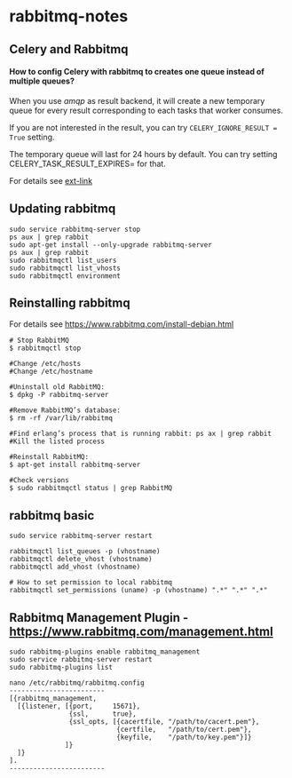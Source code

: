 # rabbitmq-notes

## Celery and Rabbitmq

#### How to config Celery with rabbitmq to creates one queue instead of multiple queues?

When you use *amqp* as result backend, it will create a new temporary queue for every result corresponding to each tasks that worker consumes.

If you are not interested in the result, you can try `CELERY_IGNORE_RESULT = True` setting.

The temporary queue will last for 24 hours by default. You can try setting CELERY_TASK_RESULT_EXPIRES=<time in secs> for that.

For details see [ext-link](https://stackoverflow.com/questions/20998658/celery-with-rabbitmq-creates-results-multiple-queues)


## Updating rabbitmq

```
sudo service rabbitmq-server stop
ps aux | grep rabbit
sudo apt-get install --only-upgrade rabbitmq-server
ps aux | grep rabbit
sudo rabbitmqctl list_users
sudo rabbitmqctl list_vhosts
sudo rabbitmqctl environment
```

## Reinstalling rabbitmq

For details see https://www.rabbitmq.com/install-debian.html

```
# Stop RabbitMQ
$ rabbitmqctl stop 
 
#Change /etc/hosts
#Change /etc/hostname
 
#Uninstall old RabbitMQ: 
$ dpkg -P rabbitmq-server
 
#Remove RabbitMQ’s database: 
$ rm -rf /var/lib/rabbitmq
 
#Find erlang’s process that is running rabbit: ps ax | grep rabbit
#Kill the listed process
 
#Reinstall RabbitMQ: 
$ apt-get install rabbitmq-server

#Check versions
$ sudo rabbitmqctl status | grep RabbitMQ
```

## rabbitmq basic

```
sudo service rabbitmq-server restart

rabbitmqctl list_queues -p (vhostname)
rabbitmqctl delete_vhost (vhostname)
rabbitmqctl add_vhost (vhostname)

# How to set permission to local rabbitmq
rabbitmqctl set_permissions (uname) -p (vhostname) ".*" ".*" ".*"
```

## Rabbitmq Management Plugin - https://www.rabbitmq.com/management.html

```
sudo rabbitmq-plugins enable rabbitmq_management
sudo service rabbitmq-server restart
sudo rabbitmq-plugins list

nano /etc/rabbitmq/rabbitmq.config
------------------------
[{rabbitmq_management,
  [{listener, [{port,     15671},
               {ssl,      true},
               {ssl_opts, [{cacertfile, "/path/to/cacert.pem"},
                           {certfile,   "/path/to/cert.pem"},
                           {keyfile,    "/path/to/key.pem"}]}
              ]}
  ]}
].
------------------------
```


